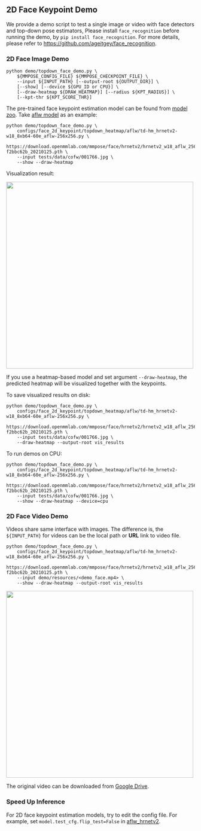 ## 2D Face Keypoint Demo

We provide a demo script to test a single image or video with face detectors and top-down pose estimators, Please install `face_recognition` before running the demo, by `pip install face_recognition`. For more details, please refer to https://github.com/ageitgey/face_recognition.

### 2D Face Image Demo

```shell
python demo/topdown_face_demo.py \
    ${MMPOSE_CONFIG_FILE} ${MMPOSE_CHECKPOINT_FILE} \
    --input ${INPUT_PATH} [--output-root ${OUTPUT_DIR}] \
    [--show] [--device ${GPU_ID or CPU}] \
    [--draw-heatmap ${DRAW_HEATMAP}] [--radius ${KPT_RADIUS}] \
    [--kpt-thr ${KPT_SCORE_THR}]
```

The pre-trained face keypoint estimation model can be found from [model zoo](https://mmpose.readthedocs.io/en/1.x/model_zoo/face_2d_keypoint.html).
Take [aflw model](https://download.openmmlab.com/mmpose/face/hrnetv2/hrnetv2_w18_aflw_256x256-f2bbc62b_20210125.pth) as an example:

```shell
python demo/topdown_face_demo.py \
    configs/face_2d_keypoint/topdown_heatmap/aflw/td-hm_hrnetv2-w18_8xb64-60e_aflw-256x256.py \
    https://download.openmmlab.com/mmpose/face/hrnetv2/hrnetv2_w18_aflw_256x256-f2bbc62b_20210125.pth \
    --input tests/data/cofw/001766.jpg \
    --show --draw-heatmap
```

Visualization result:

<img src="https://user-images.githubusercontent.com/87690686/190857851-8d5afe60-fadf-4aa8-9a1c-5b32aaec7c79.jpg" height="500px" alt><br>

If you use a heatmap-based model and set argument `--draw-heatmap`, the predicted heatmap will be visualized together with the keypoints.

To save visualized results on disk:

```shell
python demo/topdown_face_demo.py \
    configs/face_2d_keypoint/topdown_heatmap/aflw/td-hm_hrnetv2-w18_8xb64-60e_aflw-256x256.py \
    https://download.openmmlab.com/mmpose/face/hrnetv2/hrnetv2_w18_aflw_256x256-f2bbc62b_20210125.pth \
    --input tests/data/cofw/001766.jpg \
    --draw-heatmap --output-root vis_results
```

To run demos on CPU:

```shell
python demo/topdown_face_demo.py \
    configs/face_2d_keypoint/topdown_heatmap/aflw/td-hm_hrnetv2-w18_8xb64-60e_aflw-256x256.py \
    https://download.openmmlab.com/mmpose/face/hrnetv2/hrnetv2_w18_aflw_256x256-f2bbc62b_20210125.pth \
    --input tests/data/cofw/001766.jpg \
    --show --draw-heatmap --device=cpu
```

### 2D Face Video Demo

Videos share same interface with images. The difference is, the `${INPUT_PATH}` for videos can be the local path or **URL** link to video file.

```shell
python demo/topdown_face_demo.py \
    configs/face_2d_keypoint/topdown_heatmap/aflw/td-hm_hrnetv2-w18_8xb64-60e_aflw-256x256.py \
    https://download.openmmlab.com/mmpose/face/hrnetv2/hrnetv2_w18_aflw_256x256-f2bbc62b_20210125.pth \
    --input demo/resources/<demo_face.mp4> \
    --show --draw-heatmap --output-root vis_results
```

<img src="https://user-images.githubusercontent.com/87690686/190858159-b224b06a-7d34-4716-a8bc-4d127a39b90c.gif" height="500px" alt><br>

The original video can be downloaded from [Google Drive](https://drive.google.com/file/d/1kQt80t6w802b_vgVcmiV_QfcSJ3RWzmb/view?usp=sharing).

### Speed Up Inference

For 2D face keypoint estimation models, try to edit the config file. For example, set `model.test_cfg.flip_test=False` in [aflw_hrnetv2](../../configs/face_2d_keypoint/topdown_heatmap/aflw/td-hm_hrnetv2-w18_8xb64-60e_aflw-256x256.py).
